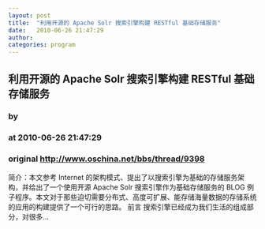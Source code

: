 ```yaml
---
layout: post
title:  "利用开源的 Apache Solr 搜索引擎构建 RESTful 基础存储服务"
date:   2010-06-26 21:47:29
author: 
categories: program
---
```


## 利用开源的 Apache Solr 搜索引擎构建 RESTful 基础存储服务
### by 
### at 2010-06-26 21:47:29
### original <http://www.oschina.net/bbs/thread/9398>

简介：本文参考 Internet 的架构模式、提出了以搜索引擎为基础的存储服务架构，并给出了一个使用开源 Apache Solr  搜索引擎作为基础存储服务的 BLOG  例子程序。本文对于那些迫切需要分布式、高度可扩展、能存储海量数据的存储系统的应用的构建提供了一个可行的思路。
前言
搜索引擎已经成为我们生活的组成部分，对很多...